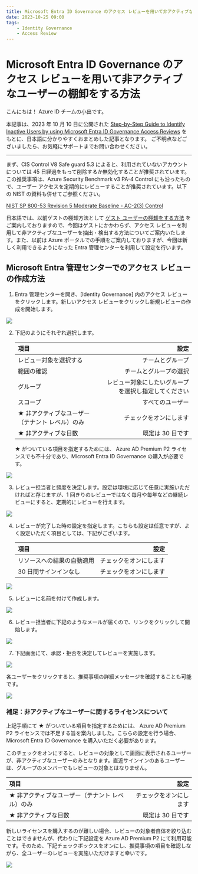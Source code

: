 ```yaml
---
title: Microsoft Entra ID Governance のアクセス レビューを用いて非アクティブなユーザーの棚卸をする方法
date: 2023-10-25 09:00
tags:
    - Identity Governance
    - Access Review
---
```


# Microsoft Entra ID Governance のアクセス レビューを用いて非アクティブなユーザーの棚卸をする方法

こんにちは！ Azure ID チームの小出です。

本記事は、2023 年 10 月 10 日に公開された [Step-by-Step Guide to Identify Inactive Users by using Microsoft Entra ID Governance Access Reviews](https://techcommunity.microsoft.com/t5/microsoft-entra-azure-ad-blog/step-by-step-guide-to-identify-inactive-users-by-using-microsoft/ba-p/3944705) をもとに、日本語に分かりやすくおまとめした記事となります。
ご不明点などございましたら、お気軽にサポートまでお問い合わせください。


---

まず、CIS Control V8 Safe guard 5.3 によると、利用されていないアカウントについては 45 日経過をもって削除するか無効化することが推奨されています。この推奨事項は、Azure Security Benchmark v3 PA-4 Control にも沿ったもので、ユーザー アクセスを定期的にレビューすることが推奨されています。以下の NIST の資料も併せてご参照ください。
 
[NIST SP 800-53 Revision 5 Moderate Baseline - AC-2(3) Control](https://nvlpubs.nist.gov/nistpubs/SpecialPublications/NIST.SP.800-53r5.pdf)
 
日本語では、以前ゲストの棚卸方法として [ゲスト ユーザーの棚卸をする方法](https://jpazureid.github.io/blog/azure-active-directory/GuestUser-Inventory/) をご案内しておりますので、今回はゲストにかかわらず、アクセス レビューを利用して非アクティブなユーザーを抽出・検出する方法についてご案内いたします。また、以前は Azure ポータルでの手順をご案内しておりますが、今回は新しく利用できるようになった Entra 管理センターを利用して設定を行います。

## Microsoft Entra 管理センターでのアクセス レビューの作成方法

1. Entra 管理センターを開き、[Identity Governance] 内のアクセス レビューをクリックします。新しいアクセス レビューをクリックし新規レビューの作成を開始します。

 ![](./step-guide-access-review/step-guide-access-review1.png)

2. 下記のようにそれぞれ選択します。

    | 項目	| 設定 | 
    | :--- | ---: | 
    | レビュー対象を選択する | チームとグループ |
    | 範囲の確認 | チームとグループの選択 | 
    | グループ | レビュー対象にしたいグループを選択し指定してください | 
    | スコープ | すべてのユーザー | 
    | ★ 非アクティブなユーザー（テナント レベル）のみ | チェックをオンにします | 
    | ★  非アクティブな日数 | 既定は 30 日です | 

    ★  がついている項目を指定するためには、 Azure AD Premium P2 ライセンスでも不十分であり、Microsoft Entra ID Governance の購入が必要です。

 ![](./step-guide-access-review/step-guide-access-review2.png)

3. レビュー担当者と頻度を決定します。設定は環境に応じて任意に実施いただければと存じますが、1 回きりのレビューではなく毎月や毎年などの継続レビューにすると、定期的にレビューを行えます。

 ![](./step-guide-access-review/step-guide-access-review3.png)

4. レビューが完了した時の設定を指定します。こちらも設定は任意ですが、よく設定いただく項目としては、下記がございます。


    | 項目	| 設定 | 
    | :--- | ---: | 
    | リソースへの結果の自動適用 | チェックをオンにします | 
    | 30 日間サインインなし | チェックをオンにします | 

 ![](./step-guide-access-review/step-guide-access-review4.png)

5. レビューに名前を付けて作成します。

 ![](./step-guide-access-review/step-guide-access-review5.png)

6. レビュー担当者に下記のようなメールが届くので、リンクをクリックして開始します。

 ![](./step-guide-access-review/step-guide-access-review6.png)

7. 下記画面にて、承認・拒否を決定してレビューを実施します。

 ![](./step-guide-access-review/step-guide-access-review7.png)

各ユーザーをクリックすると、推奨事項の詳細メッセージを確認することも可能です。

 ![](./step-guide-access-review/step-guide-access-review8.png)


### 補足：非アクティブなユーザーに関するライセンスについて

上記手順にて ★ がついている項目を指定するためには、 Azure AD Premium P2 ライセンスでは不足する旨を案内しました。こちらの設定を行う場合、Microsoft Entra ID Governance を購入いただく必要があります。

このチェックをオンにすると、レビューの対象として画面に表示されるユーザーが、非アクティブなユーザーのみとなります。直近サインインのあるユーザーは、グループのメンバーでもレビューの対象とはなりません。


| 項目	| 設定 |
| :--- | ---: | 
| ★ 非アクティブなユーザー（テナント レベル）のみ | チェックをオンにします | 
| ★  非アクティブな日数 | 既定は 30 日です | 



新しいライセンスを購入するのが難しい場合、レビューの対象者自体を絞り込むことはできませんが、代わりに下記設定を Azure AD Premium P2 にて利用可能です。そのため、下記チェックボックスをオンにし、推奨事項の項目を確認しながら、全ユーザーのレビューを実施いただけますと幸いです。


 ![](./step-guide-access-review/step-guide-access-review9.png)

